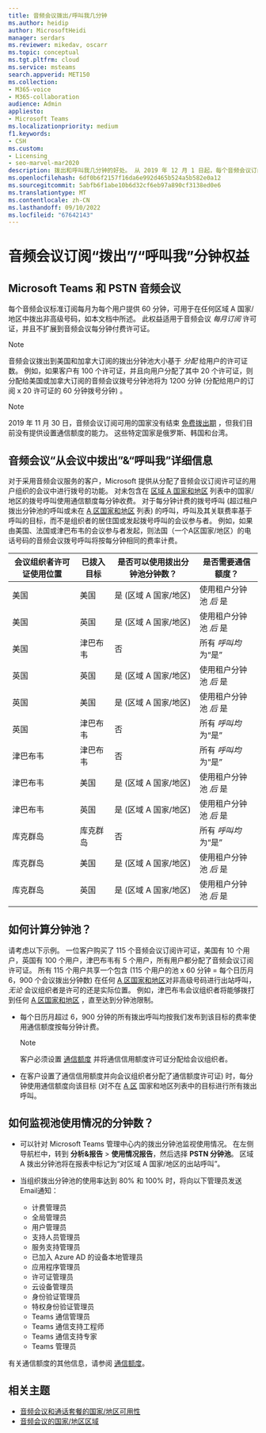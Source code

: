 ```yaml
---
title: 音频会议拨出/呼叫我几分钟
ms.author: heidip
author: MicrosoftHeidi
manager: serdars
ms.reviewer: mikedav, oscarr
ms.topic: conceptual
ms.tgt.pltfrm: cloud
ms.service: msteams
search.appverid: MET150
ms.collection:
- M365-voice
- M365-collaboration
audience: Admin
appliesto:
- Microsoft Teams
ms.localizationpriority: medium
f1.keywords:
- CSH
ms.custom:
- Licensing
- seo-marvel-mar2020
description: 拨出和呼叫我几分钟的好处。 从 2019 年 12 月 1 日起，每个音频会议订阅每月为 A 区国家/地区提供 60 分钟的每个用户。
ms.openlocfilehash: 6df0b6f2157f16da6e992d465b524a5b582e0a12
ms.sourcegitcommit: 5abfb6f1abe10b6d32cf6eb97a890cf3138ed0e6
ms.translationtype: MT
ms.contentlocale: zh-CN
ms.lasthandoff: 09/10/2022
ms.locfileid: "67642143"
---
```

# <a name="audio-conferencing-subscription-dial-outcall-me-at-minutes-benefit"></a>音频会议订阅“拨出”/“呼叫我”分钟权益

## <a name="microsoft-teams-and-pstn-audio-conferencing"></a>Microsoft Teams 和 PSTN 音频会议

每个音频会议标准订阅每月为每个用户提供 60 分钟，可用于在任何区域 A 国家/地区中拨出非高级号码，如本文档中所述。 此权益适用于音频会议 *每月订阅* 许可证，并且不扩展到音频会议每分钟付费许可证。

> [!NOTE]
> 音频会议拨出到美国和加拿大订阅的拨出分钟池大小基于 *分配* 给用户的许可证数。 例如，如果客户有 100 个许可证，并且向用户分配了其中 20 个许可证，则分配给美国或加拿大订阅的音频会议拨号分钟池将为 1200 分钟 (分配给用户的订阅 x 20 许可证的 60 分钟拨号分钟) 。

> [!NOTE]
> 2019 年 11 月 30 日，音频会议订阅可用的国家没有结束 [免费拨出期](complimentary-dial-out-period.md) ，但我们目前没有提供设置通信额度的能力。 这些特定国家是俄罗斯、韩国和台湾。

## <a name="audio-conferencing-dial-out-from-a-meeting--call-me-at-details"></a>音频会议“从会议中拨出”&“呼叫我”详细信息

对于采用音频会议服务的客户，Microsoft 提供从分配了音频会议订阅许可证的用户组织的会议中进行拨号的功能。 对未包含在 [区域 A 国家和地区](audio-conferencing-zones.md) 列表中的国家/地区的拨号呼叫使用通信额度每分钟收费。 对于每分钟计费的拨号呼叫 (超过租户拨出分钟池的呼叫或未在 [A 区国家和地区](audio-conferencing-zones.md) 列表) 的呼叫，呼叫及其关联费率基于呼叫的目标，而不是组织者的居住国或发起拨号呼叫的会议参与者。 例如，如果由美国、法国或津巴布韦的会议参与者发起，则法国（一个A区国家/地区）的电话号码的音频会议拨号呼叫将按每分钟相同的费率计费。

|会议组织者许可证使用位置 |已拨入目标 |是否可以使用拨出分钟池分钟数？|是否需要通信额度？|
|---------|---------|---------|---------|
|美国 |美国 |是 (区域 A 国家/地区)  |使用租户分钟池 *后* 是         |
|美国 |英国|是 (区域 A 国家/地区)  |  使用租户分钟池 *后* 是       |
|美国     |津巴布韦|    否     |     所有 *呼叫均* 为“是”    |
|英国     |英国|是 (区域 A 国家/地区)  |  使用租户分钟池 *后* 是       |
|英国     |美国 |是 (区域 A 国家/地区)  |  使用租户分钟池 *后* 是       |
|英国     |津巴布韦|    否     |   所有 *呼叫均* 为“是”      |
|津巴布韦     |津巴布韦|    否     |    所有 *呼叫均* 为“是”     |
|津巴布韦     |美国 | 是 (区域 A 国家/地区)  | 使用租户分钟池 *后* 是        |
|津巴布韦     |英国 | 是 (区域 A 国家/地区)  | 使用租户分钟池 *后* 是        |
|库克群岛     |库克群岛 |   否      |    所有 *呼叫均* 为“是”     |
|库克群岛     |美国  | 是 (区域 A 国家/地区)  |  使用租户分钟池 *后* 是       |
|库克群岛     |英国 | 是 (区域 A 国家/地区)  | 使用租户分钟池 *后* 是        |
|    |         |         |         |

## <a name="how-are-minute-pools-calculated"></a>如何计算分钟池？

请考虑以下示例。 一位客户购买了 115 个音频会议订阅许可证，美国有 10 个用户，英国有 100 个用户，津巴布韦有 5 个用户，所有用户都分配了音频会议订阅许可证。 所有 115 个用户共享一个包含 (115 个用户的池 x 60 分钟 = 每个日历月 6，900 个会议拨出分钟数) 在任何 [A 区国家和地区](audio-conferencing-zones.md)对非高级号码进行出站呼叫， *无论* 会议组织者是许可的还是实际位置。 例如，津巴布韦会议组织者将能够拨打到任何 [A 区国家和地区](audio-conferencing-zones.md) ，直至达到分钟池限制。

- 每个日历月超过 6，900 分钟的所有拨出呼叫均按我们发布到该目标的费率使用通信额度按每分钟计费。

   > [!NOTE]
   > 客户必须设置 [通信额度](what-are-communications-credits.md) 并将通信信用额度许可证分配给会议组织者。

- 在客户设置了通信信用额度并向会议组织者分配了通信额度许可证) 时，每分钟使用通信额度向该目标 (对不在 [A 区](audio-conferencing-zones.md) 国家和地区列表中的目标进行所有拨出呼叫。

## <a name="how-can-i-monitor-minute-my-pool-usage"></a>如何监视池使用情况的分钟数？

- 可以针对 Microsoft Teams 管理中心内的拨出分钟池监视使用情况。 在左侧导航栏中，转到 **分析&报告** > **使用情况报告**，然后选择 **PSTN 分钟池**。 区域 A 拨出分钟池将在报表中标记为“对区域 A 国家/地区的出站呼叫”。
- 当组织拨出分钟池的使用率达到 80% 和 100% 时，将向以下管理员发送Email通知：

  - 计费管理员
  - 全局管理员
  - 用户管理员
  - 支持人员管理员
  - 服务支持管理员
  - 已加入 Azure AD 的设备本地管理员
  - 应用程序管理员
  - 许可证管理员
  - 云设备管理员
  - 身份验证管理员
  - 特权身份验证管理员
  - Teams 通信管理员
  - Teams 通信支持工程师
  - Teams 通信支持专家
  - Teams 管理员

有关通信额度的其他信息，请参阅 [通信额度](what-are-communications-credits.md)。

## <a name="related-topics"></a>相关主题

- [音频会议和通话套餐的国家/地区可用性](country-and-region-availability-for-audio-conferencing-and-calling-plans/country-and-region-availability-for-audio-conferencing-and-calling-plans.md)
- [音频会议的国家/地区区域](audio-conferencing-zones.md)
